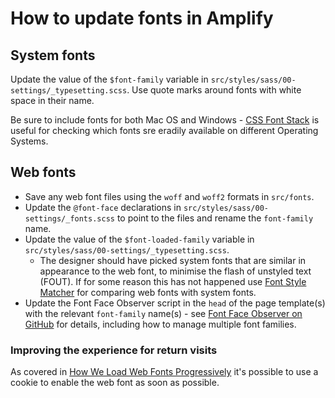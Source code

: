 # How to update fonts in Amplify

## System fonts

Update the value of the `$font-family` variable in `src/styles/sass/00-settings/_typesetting.scss`. Use quote marks around fonts with white space in their name.

Be sure to include fonts for both Mac OS and Windows - [CSS Font Stack](https://www.cssfontstack.com/) is useful for checking which fonts sre eradily available on different Operating Systems. 

## Web fonts

* Save any web font files using the `woff` and `woff2` formats in `src/fonts`.
* Update the `@font-face` declarations in `src/styles/sass/00-settings/_fonts.scss` to point to the files and rename the `font-family` name.
* Update the value of the `$font-loaded-family` variable in `src/styles/sass/00-settings/_typesetting.scss`.
  * The designer should have picked system fonts that are similar in appearance to the web font, to minimise the flash of unstyled text (FOUT). If for some reason this has not happened use [Font Style Matcher](https://meowni.ca/font-style-matcher/) for comparing web fonts with system fonts.
* Update the Font Face Observer script in the `head` of the page template(s) with the relevant `font-family` name(s) - see [Font Face Observer on GitHub](https://github.com/bramstein/fontfaceobserver) for details, including how to manage multiple font families.

### Improving the experience for return visits

As covered in [How We Load Web Fonts Progressively](https://www.filamentgroup.com/lab/font-events.html#last-step%3A-optimizing-return-visits) it's possible to use a cookie to enable the web font as soon as possible.